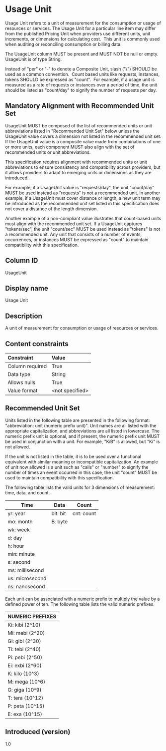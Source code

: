 # Usage Unit

Usage Unit refers to a unit of measurement for the consumption or usage of resources or services. The Usage Unit for a particular line item may differ from the published Pricing Unit when providers use different units, unit increments, or dimensions for calculating cost.  This unit is commonly used when auditing or reconciling consumption or billing data.

The UsageUnit column MUST be present and MUST NOT be null or empty. UsageUnit is of type String.

Instead of "per" or "-" to denote a Composite Unit, slash ("/") SHOULD be used as a common convention.  Count based units like requests, instances, tokens SHOULD be expressed as "count".  For example, if a usage unit is measured as a rate of requests or instances over a period of time, the unit should be listed as "count/day" to signify the number of requests per day.

## Mandatory Alignment with Recommended Unit Set

UsageUnit MUST be composed of the list of recommended units or unit abbreviations listed in "Recommended Unit Set" below unless the UsageUnit value covers a dimension not listed in the recommended unit set.  If the UsageUnit value is a composite value made from combinations of one or more units, each component MUST also align with the set of recommended units or unit abbreviations.

This specification requires alignment with recommended units or unit abbreviations to ensure consistency and compatibility across providers, but it allows providers to adapt to emerging units or dimensions as they are introduced.

For example, if a UsageUnit value is "requests/day", the unit "count/day" MUST be used instead as "requests" is not a recommended unit.  In another example, if a UsageUnit must cover distance or length, a new unit term may be introduced as the recommended unit set listed in this specification does not cover a distance of the length dimension.  

Another example of a non-compliant value illustrates that count-based units must align with the recommended unit set.  If a UsageUnit captures "tokens/sec", the unit "count/sec" MUST be used instead as "tokens" is not a recommended unit.  Any unit that consists of a number of events, occurrences, or instances MUST be expressed as "count" to maintain compatibility with this specification.

## Column ID

UsageUnit

## Display name

Usage Unit

## Description

A unit of measurement for consumption or usage of resources or services.

## Content constraints

|    Constraint   |      Value      |
|:----------------|:----------------|
| Column required | True            |
| Data type       | String          |
| Allows nulls    | True            |
| Value format    | \<not specified> |

## Recommended Unit Set

Units listed in the following table are presented in the following format: "abbreviation: unit (numeric prefix unit)".  Unit names are all listed with the appropriate capitalization, and abbreviations are all listed in lowercase.  The numeric prefix unit is optional, and if present, the numeric prefix unit MUST be used in conjunction with a unit.  For example, "KiB" is allowed, but "Ki" is not allowed.  

If the unit is not listed in the table, it is to be used over a functional equivalent with similar meaning or incompatible capitalization.  An example of unit now allowed is a unit such as "calls" or "number" to signify the number of times an event occurred in this case, the unit "count" MUST be used to maintain compatibility with this specification.

The following table lists the valid units for 3 dimensions of measurement: time, data, and count.  

| Time             | Data      | Count        |
|------------------|-----------|--------------|
| yr: year         | bit: bit  | cnt: count   |
| mo: month        | B: byte   |              |
| wk: week         |           |              |
| d: day           |           |              |
| h: hour          |           |              |
| min: minute      |           |              |
| s: second        |           |              |
| ms: millisecond  |           |              |
| us: microsecond  |           |              |
| ns: nanosecond   |           |              |

Each unit can be associated with a numeric prefix to multiply the value by a defined power of ten.  The following table lists the valid numeric prefixes.

| NUMERIC PREFIXES        |
|-------------------------|
| Ki: kibi (2^10)         |
| Mi: mebi (2^20)         |
| Gi: gibi (2^30)         |
| Ti: tebi (2^40)         |
| Pi: pebi (2^50)         |
| Ei: exbi (2^60)         |
| K: kilo (10^3)          |
| M: mega (10^6)          |
| G: giga (10^9)          |
| T: tera (10^12)         |
| P: peta (10^15)         |
| E: exa (10^15)          |

## Introduced (version)

1.0
